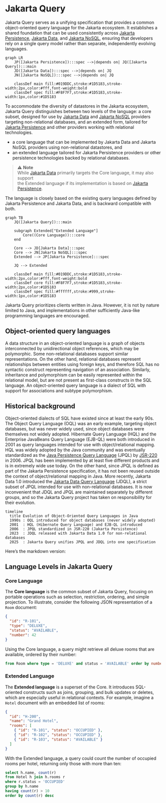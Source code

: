 # Jakarta Query


[Jakarta Persistence]: https://jakarta.ee/specifications/persistence/
[Jakarta Data]: https://jakarta.ee/specifications/data/
[Jakarta NoSQL]: https://jakarta.ee/specifications/nosql/
[Java Persistence Query Language]: https://jakarta.ee/specifications/persistence/3.2/jakarta-persistence-spec-3.2#a4665
[Jakarta Data Query Language]: https://jakarta.ee/specifications/data/1.0/jakarta-data-1.0#_jakarta_data_query_language
[JSR-220]: https://jcp.org/en/jsr/detail?id=220

Jakarta Query serves as a unifying specification that provides a common object-oriented query language for the Jakarta ecosystem. It establishes a shared foundation that can be used consistently across [Jakarta Persistence][], [Jakarta Data][], and [Jakarta NoSQL][], ensuring that developers rely on a single query model rather than separate, independently evolving languages.

```mermaid
graph LR
    JP([Jakarta Persistence]):::spec -->|depends on| JQ([Jakarta Query]):::main
    JD([Jakarta Data]):::spec -->|depends on| JQ
    JN([Jakarta NoSQL]):::spec -->|depends on| JQ

    classDef main fill:#019DDC,stroke:#1D5183,stroke-width:2px,color:#fff,font-weight:bold
    classDef spec fill:#F8F7F7,stroke:#1D5183,stroke-width:1px,color:#1D5183
```

To accommodate the diversity of datastores in the Jakarta ecosystem, Jakarta Query distinguishes between two levels of the language: a core subset, designed for use by [Jakarta Data][] and [Jakarta NoSQL][] providers targeting non-relational databases, and an extended form, tailored for [Jakarta Persistence][] and other providers working with relational technologies.

- a core language that can be implemented by Jakarta Data and Jakarta NoSQL 
  providers using non-relational datastores, and 
- an extended language tailored for Jakarta Persistence providers or other 
  persistence technologies backed by relational databases.

> ⚠️ **Note**  
> While [Jakarta Data][] primarily targets the Core language, it may also support  
> the Extended language if its implementation is based on [Jakarta Persistence][].

The language is closely based on the existing query languages defined by
Jakarta Persistence and Jakarta Data, and is backward compatible with both.

```mermaid
graph TB
    JQ([Jakarta Query]):::main

    subgraph Extended["Extended Language"]
        Core((Core Language)):::core
    end

    Core --> JD[Jakarta Data]:::spec
    Core --> JN[Jakarta NoSQL]:::spec
    Extended --> JP[Jakarta Persistence]:::spec

    JQ --> Extended

    classDef main fill:#019DDC,stroke:#1D5183,stroke-width:2px,color:#fff,font-weight:bold
    classDef core fill:#F8F7F7,stroke:#1D5183,stroke-width:2px,color:#1D5183
    classDef spec fill:#ffffff,stroke:#999,stroke-width:1px,color:#1D5183
```

Jakarta Query prioritizes clients written in Java. However, it is not by 
nature limited to Java, and implementations in other sufficiently Java-like 
programming languages are encouraged.

## Object-oriented query languages

A data structure in an object-oriented language is a graph of objects 
interconnected by unidirectional object references, which may be polymorphic. 
Some non-relational databases support similar representations. On the other 
hand, relational databases represent relationships between entities using 
foreign keys, and therefore SQL has no syntactic construct representing 
navigation of an association. Similarly, inheritance and polymorphism can be 
easily represented within the relational model, but are not present as 
first-class constructs in the SQL language. An object-oriented query language 
is a dialect of SQL with support for associations and subtype polymorphism.

## Historical background

Object-oriented dialects of SQL have existed since at least the early 90s. 
The Object Query Language (OQL) was an early example, targeting object 
databases, but was never widely used, since object databases were themselves 
not widely adopted. Hibernate Query Language (HQL) and the Enterprise JavaBeans 
Query Language (EJB-QL) were both introduced in 2001 as query languages 
intended for use with object/relational mapping. HQL was widely adopted by the 
Java community and was eventually standardized as the [Java Persistence Query 
Language][] (JPQL) by [JSR-220][] in 2006. JPQL has been implemented by at 
least five different products and is in extremely wide use today. On the other 
hand, since JPQL is defined as part of the Jakarta Persistence specification, 
it has not been reused outside the context of object/relational mapping in Java. 
More recently, Jakarta Data 1.0 introduced the [Jakarta Data Query Language][] 
(JDQL), a strict subset of JPQL intended for use with non-relational databases. 
It is now inconvenient that JDQL and JPQL are maintained separately by different 
groups, and so the Jakarta Query project has taken on responsibility for their 
evolution.

```mermaid
timeline
  title Evolution of Object-Oriented Query Languages in Java
  1990s : OQL introduced for object databases (never widely adopted)
  2001  : HQL (Hibernate Query Language) and EJB-QL introduced
  2006  : JPQL standardized in JSR-220 (Jakarta Persistence)
  2023  : JDQL released with Jakarta Data 1.0 for non-relational databases
  2025  : Jakarta Query unifies JPQL and JDQL into one specification
```

Here’s the markdown version:

## Language Levels in Jakarta Query  

### Core Language

The **Core language** is the common subset of Jakarta Query, focusing on portable operations such as selection, restriction, ordering, and simple projection. To illustrate, consider the following JSON representation of a `Room` document:

```json
{
  "id": "R-101",
  "type": "DELUXE",
  "status": "AVAILABLE",
  "number": 42
}
````

Using the Core language, a query might retrieve all deluxe rooms that are available, ordered by their number:

```sql
from Room where type = 'DELUXE' and status = 'AVAILABLE' order by number
```

### Extended Language

The **Extended language** is a superset of the Core. It introduces SQL-oriented constructs such as joins, grouping, and bulk updates or deletes, which are especially useful in relational contexts. For example, imagine a `Hotel` document with an embedded list of rooms:

```json
{
  "id": "H-200",
  "name": "Grand Hotel",
  "rooms": [
    { "id": "R-101", "status": "OCCUPIED" },
    { "id": "R-102", "status": "OCCUPIED" },
    { "id": "R-103", "status": "AVAILABLE" }
  ]
}
```

With the Extended language, a query could count the number of occupied rooms per hotel, returning only those with more than ten:

```sql
select h.name, count(r)
from Hotel h join h.rooms r
where r.status = 'OCCUPIED'
group by h.name
having count(r) > 10
order by count(r) desc
```
